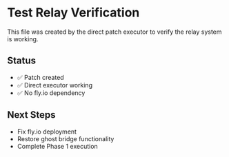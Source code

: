 # Test Relay Verification

This file was created by the direct patch executor to verify the relay system is working.

## Status
- ✅ Patch created
- ✅ Direct executor working
- ✅ No fly.io dependency

## Next Steps
- Fix fly.io deployment
- Restore ghost bridge functionality
- Complete Phase 1 execution